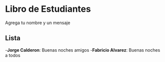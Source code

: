 # Libro de Estudiantes

Agrega tu nombre y un mensaje

## Lista

-**Jorge Calderon**: Buenas noches amigos
-**Fabricio Alvarez**: Buenas noches a todos